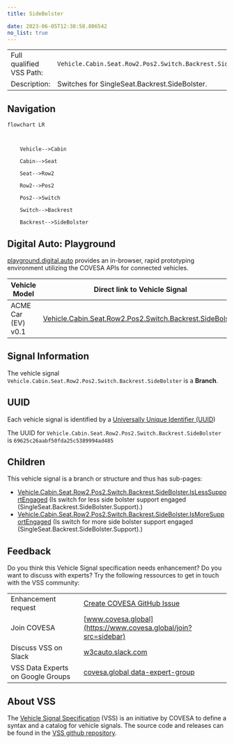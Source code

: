 ```yaml
---
title: SideBolster

date: 2023-06-05T12:38:58.806542
no_list: true
---
```



| | |
|---|---|
| Full qualified VSS Path: | `Vehicle.Cabin.Seat.Row2.Pos2.Switch.Backrest.SideBolster` |
| Description: | Switches for SingleSeat.Backrest.SideBolster. |

## Navigation

```mermaid
flowchart LR



    Vehicle-->Cabin

    Cabin-->Seat

    Seat-->Row2

    Row2-->Pos2

    Pos2-->Switch

    Switch-->Backrest

    Backrest-->SideBolster

```


## Digital Auto: Playground

[playground.digital.auto](http://digital.auto) provides an in-browser, rapid prototyping environment utilizing the COVESA APIs for connected vehicles. 

| Vehicle Model | Direct link to Vehicle Signal |
|---|---|
| ACME Car (EV) v0.1 | [Vehicle.Cabin.Seat.Row2.Pos2.Switch.Backrest.SideBolster](https://digitalauto.netlify.app/model/STLWzk1WyqVVLbfymb4f/cvi/list/Vehicle.Cabin.Seat.Row2.Pos2.Switch.Backrest.SideBolster/) |


## Signal Information




The vehicle signal `Vehicle.Cabin.Seat.Row2.Pos2.Switch.Backrest.SideBolster` is a **Branch**.





## UUID

Each vehicle signal is identified by a [Universally Unique Identifier (UUID](https://en.wikipedia.org/wiki/Universally_unique_identifier))

The UUID for `Vehicle.Cabin.Seat.Row2.Pos2.Switch.Backrest.SideBolster` is `69625c26aabf50fda25c5389994ad485`

## Children

This vehicle signal is a branch or structure and thus has sub-pages:

- [Vehicle.Cabin.Seat.Row2.Pos2.Switch.Backrest.SideBolster.IsLessSupportEngaged](islesssupportengaged/) (Is switch for less side bolster support engaged (SingleSeat.Backrest.SideBolster.Support).)
- [Vehicle.Cabin.Seat.Row2.Pos2.Switch.Backrest.SideBolster.IsMoreSupportEngaged](ismoresupportengaged/) (Is switch for more side bolster support engaged (SingleSeat.Backrest.SideBolster.Support).)


## Feedback

Do you think this Vehicle Signal specification needs enhancement? Do you want to discuss with experts? Try the following ressources to get in touch with the VSS community:

| | |
|---|---|
| Enhancement request | [Create COVESA GitHub Issue](https://github.com/COVESA/vehicle_signal_specification/issues/new?body=Please+describe+your+feedback&title=Signal+feedback+Vehicle.Cabin.Seat.Row2.Pos2.Switch.Backrest.SideBolster) |
| Join COVESA | [www.covesa.global](https://www.covesa.global/join?src=sidebar) |
| Discuss VSS on Slack | [w3cauto.slack.com](http://w3cauto.slack.com/) |
| VSS Data Experts on Google Groups | [covesa.global data-expert-group](https://groups.google.com/a/covesa.global/g/data-expert-group) |

## About VSS

The [Vehicle Signal Specification](https://covesa.github.io/vehicle_signal_specification/) (VSS)
is an initiative by COVESA to define a syntax and a catalog for vehicle signals.
The source code and releases can be found in the [VSS github repository](https://github.com/COVESA/vehicle_signal_specification).

